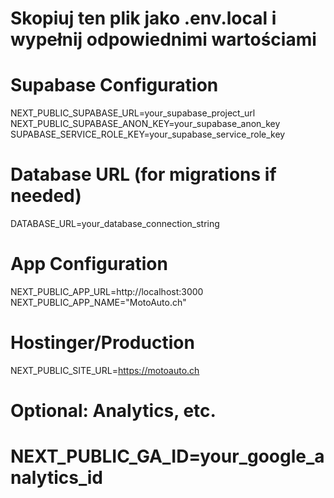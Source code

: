 # Skopiuj ten plik jako .env.local i wypełnij odpowiednimi wartościami

# Supabase Configuration
NEXT_PUBLIC_SUPABASE_URL=your_supabase_project_url
NEXT_PUBLIC_SUPABASE_ANON_KEY=your_supabase_anon_key
SUPABASE_SERVICE_ROLE_KEY=your_supabase_service_role_key

# Database URL (for migrations if needed)
DATABASE_URL=your_database_connection_string

# App Configuration
NEXT_PUBLIC_APP_URL=http://localhost:3000
NEXT_PUBLIC_APP_NAME="MotoAuto.ch"

# Hostinger/Production
NEXT_PUBLIC_SITE_URL=https://motoauto.ch

# Optional: Analytics, etc.
# NEXT_PUBLIC_GA_ID=your_google_analytics_id